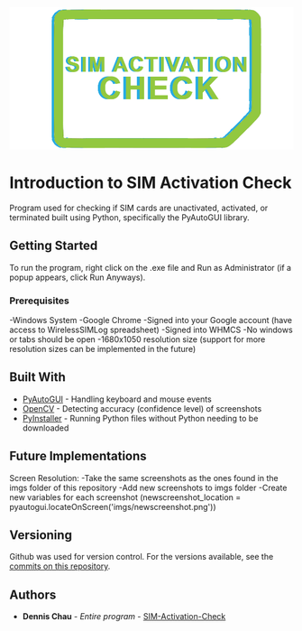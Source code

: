 [![](https://github.com/d7chau/SIM-Activation-Check/blob/master/imgs/SIMActivationCheckLogo.png)](https://github.com/d7chau/SIM-Activation-Check)

# Introduction to SIM Activation Check

Program used for checking if SIM cards are unactivated, activated, or terminated built using Python, specifically the PyAutoGUI library.

## Getting Started

To run the program, right click on the .exe file and Run as Administrator (if a popup appears, click Run Anyways).

### Prerequisites

-Windows System
-Google Chrome
-Signed into your Google account (have access to WirelessSIMLog spreadsheet)
-Signed into WHMCS
-No windows or tabs should be open
-1680x1050 resolution size (support for more resolution sizes can be implemented in the future)

## Built With

* [PyAutoGUI](https://pyautogui.readthedocs.io/en/latest/) - Handling keyboard and mouse events
* [OpenCV](https://opencv.org/) - Detecting accuracy (confidence level) of screenshots
* [PyInstaller](https://www.pyinstaller.org/) - Running Python files without Python needing to be downloaded

## Future Implementations

Screen Resolution: 
-Take the same screenshots as the ones found in the imgs folder of this repository
-Add new screenshots to imgs folder
-Create new variables for each screenshot (newscreenshot_location = pyautogui.locateOnScreen('imgs/newscreenshot.png'))

## Versioning

Github was used for version control. For the versions available, see the [commits on this repository](https://github.com/d7chau/SIM-Activation-Check/commits/master). 

## Authors

* **Dennis Chau** - *Entire program* - [SIM-Activation-Check](https://github.com/d7chau/SIM-Activation-Check)

